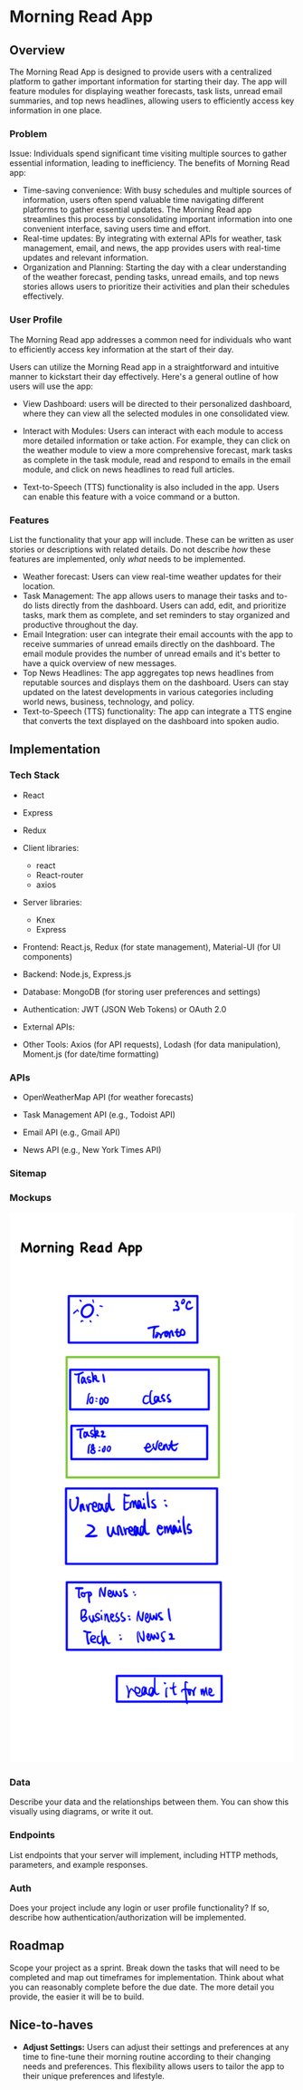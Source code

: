 # Morning Read App

## Overview

The Morning Read App is designed to provide users with a centralized platform to gather important information for starting their day. The app will feature modules for displaying weather forecasts, task lists, unread email summaries, and top news headlines, allowing users to efficiently access key information in one place.

### Problem

Issue: Individuals spend significant time visiting multiple sources to gather essential information, leading to inefficiency. The benefits of Morning Read app:

- Time-saving convenience: With busy schedules and multiple sources of information, users often spend valuable time navigating different platforms to gather essential updates. The Morning Read app streamlines this process by consolidating important information into one convenient interface, saving users time and effort.
- Real-time updates: By integrating with external APIs for weather, task management, email, and news, the app provides users with real-time updates and relevant information. 
- Organization and Planning: Starting the day with a clear understanding of the weather forecast, pending tasks, unread emails, and top news stories allows users to prioritize their activities and plan their schedules effectively. 

### User Profile

The Morning Read app addresses a common need for individuals who want to efficiently access key information at the start of their day. 

Users can utilize the Morning Read app in a straightforward and intuitive manner to kickstart their day effectively. Here's a general outline of how users will use the app:

- View Dashboard: users will be directed to their personalized dashboard, where they can view all the selected modules in one consolidated view. 
- Interact with Modules: Users can interact with each module to access more detailed information or take action. For example, they can click on the weather module to view a more comprehensive forecast, mark tasks as complete in the task module, read and respond to emails in the email module, and click on news headlines to read full articles.

- Text-to-Speech (TTS) functionality is also included in the app. Users can enable this feature with a voice command or a button.

### Features

List the functionality that your app will include. These can be written as user stories or descriptions with related details. Do not describe _how_ these features are implemented, only _what_ needs to be implemented.

- Weather forecast: Users can view real-time weather updates for their location.
- Task Management: The app allows users to manage their tasks and to-do lists directly from the dashboard. Users can add, edit, and prioritize tasks, mark them as complete, and set reminders to stay organized and productive throughout the day.
- Email Integration: user can integrate their email accounts with the app to receive summaries of unread emails directly on the dashboard. The email module provides the number of unread emails and it's better to have a quick overview of new messages.
- Top News Headlines: The app aggregates top news headlines from reputable sources and displays them on the dashboard. Users can stay updated on the latest developments in various categories including world news, business, technology, and policy.
- Text-to-Speech (TTS) functionality: The app can integrate a TTS engine that converts the text displayed on the dashboard into spoken audio.

## Implementation

### Tech Stack

- React
- Express
- Redux
- Client libraries:
  - react
  - React-router
  - axios
- Server libraries:
  - Knex
  - Express

- Frontend: React.js, Redux (for state management), Material-UI (for UI components)
- Backend: Node.js, Express.js
- Database: MongoDB (for storing user preferences and settings)
- Authentication: JWT (JSON Web Tokens) or OAuth 2.0
- External APIs: 
- Other Tools: Axios (for API requests), Lodash (for data manipulation), Moment.js (for date/time formatting)

### APIs

- OpenWeatherMap API (for weather forecasts)

- Task Management API (e.g., Todoist API)
- Email API (e.g., Gmail API)
- News API (e.g., New York Times API)

### Sitemap



### Mockups

![IMG_1065](./IMG_1065.jpg)

### Data

Describe your data and the relationships between them. You can show this visually using diagrams, or write it out. 

### Endpoints

List endpoints that your server will implement, including HTTP methods, parameters, and example responses.

### Auth

Does your project include any login or user profile functionality? If so, describe how authentication/authorization will be implemented.

## Roadmap

Scope your project as a sprint. Break down the tasks that will need to be completed and map out timeframes for implementation. Think about what you can reasonably complete before the due date. The more detail you provide, the easier it will be to build.

## Nice-to-haves

- **Adjust Settings:** Users can adjust their settings and preferences at any time to fine-tune their morning routine according to their changing needs and preferences. This flexibility allows users to tailor the app to their unique preferences and lifestyle.
